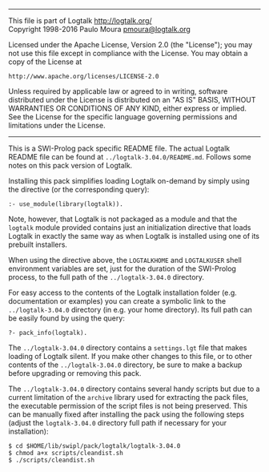________________________________________________________________________

This file is part of Logtalk <http://logtalk.org/>  
Copyright 1998-2016 Paulo Moura <pmoura@logtalk.org>

Licensed under the Apache License, Version 2.0 (the "License");
you may not use this file except in compliance with the License.
You may obtain a copy of the License at

    http://www.apache.org/licenses/LICENSE-2.0

Unless required by applicable law or agreed to in writing, software
distributed under the License is distributed on an "AS IS" BASIS,
WITHOUT WARRANTIES OR CONDITIONS OF ANY KIND, either express or implied.
See the License for the specific language governing permissions and
limitations under the License.
________________________________________________________________________


This is a SWI-Prolog pack specific README file. The actual Logtalk
README file can be found at `../logtalk-3.04.0/README.md`. Follows
some notes on this pack version of Logtalk.

Installing this pack simplifies loading Logtalk on-demand by simply
using the directive (or the corresponding query):

	:- use_module(library(logtalk)).

Note, however, that Logtalk is not packaged as a module and that the
`logtalk` module provided contains just an initialization directive
that loads Logtalk in exactly the same way as when Logtalk is installed
using one of its prebuilt installers.

When using the directive above, the `LOGTALKHOME` and `LOGTALKUSER`
shell environment variables are set, just for the duration of the
SWI-Prolog process, to the full path of the `../logtalk-3.04.0`
directory.

For easy access to the contents of the Logtalk installation folder
(e.g. documentation or examples) you can create a symbolic link to the
`../logtalk-3.04.0` directory (in e.g. your home directory). Its full
path can be easily found by using the query:

	?- pack_info(logtalk).

The `../logtalk-3.04.0` directory contains a `settings.lgt` file that
makes loading of Logtalk silent. If you make other changes to this file,
or to other contents of the `../logtalk-3.04.0` directory, be sure to
make a backup before upgrading or removing this pack.

The `../logtalk-3.04.0` directory contains several handy scripts but due
to a current limitation of the `archive` library used for extracting the
pack files, the executable permission of the script files is not being
preserved. This can be manually fixed after installing the pack using
the following steps (adjust the `logtalk-3.04.0` directory full path if
necessary for your installation):

	$ cd $HOME/lib/swipl/pack/logtalk/logtalk-3.04.0
	$ chmod a+x scripts/cleandist.sh
	$ ./scripts/cleandist.sh
